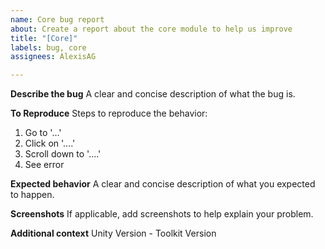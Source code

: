 ```yaml
---
name: Core bug report
about: Create a report about the core module to help us improve
title: "[Core]"
labels: bug, core
assignees: AlexisAG

---
```


**Describe the bug**
A clear and concise description of what the bug is.

**To Reproduce**
Steps to reproduce the behavior:
1. Go to '...'
2. Click on '....'
3. Scroll down to '....'
4. See error

**Expected behavior**
A clear and concise description of what you expected to happen.

**Screenshots**
If applicable, add screenshots to help explain your problem.

**Additional context**
Unity Version - Toolkit Version
